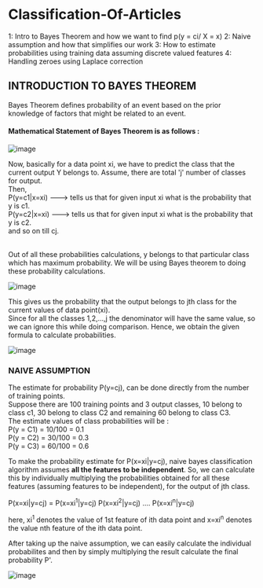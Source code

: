 # Classification-Of-Articles

 1: Intro to Bayes Theorem and how we want to find p(y = ci/ X = x)
 2: Naive assumption and how that simplifies our work
 3: How to estimate probabilities using training data assuming discrete valued features
 4: Handling zeroes using Laplace correction

## INTRODUCTION TO BAYES THEOREM
Bayes Theorem defines probability of an event based on the prior knowledge of factors that might be related to an event.

#### Mathematical Statement of Bayes Theorem is as follows :
![image](https://user-images.githubusercontent.com/40559132/42380984-4c58f854-814d-11e8-8ab5-f6c64c392f56.png)

Now, basically  for a data point xi, we have to predict the class that the current output Y belongs to. Assume, there are total 'j' number of classes for output.<br/>
Then, <br/>
P(y=c1|x=xi) ---> tells us that for given input xi what is the probability that y is c1. <br/>
P(y=c2|x=xi) ---> tells us that for given input xi what is the probability that y is c2. <br/>
and so on till cj. <br/><br/>

Out of all these probabilities calculations, y belongs to that particular class which has maximum probability.
We will be using Bayes theorem to doing these probability calculations. <br/>

![image](https://user-images.githubusercontent.com/40559132/42381299-3e0c1816-814e-11e8-8a90-0e4bf199e21f.png)


This gives us the probability that the output belongs to jth class for the current values of data point(xi). <br/>
Since for all the classes 1,2,...,j the denominator will have the same value, so we can ignore this while doing comparison. Hence, we obtain the given formula to calculate probabilities.

![image](https://user-images.githubusercontent.com/40559132/42381331-5651d0fa-814e-11e8-920e-81abbaa7b375.png)




### NAIVE ASSUMPTION 
The estimate for probability P(y=cj), can be done directly from the number of training points. <br/>
Suppose there are 100 training points and 3 output classes, 10 belong to class c1, 30 belong to class C2 and remaining 60 belong to class C3. <br/>
The estimate values of class probabilities will be : <br/>
P(y = C1) = 10/100 = 0.1 <br/>
P(y = C2) = 30/100 = 0.3 <br/>
P(y = C3) = 60/100 = 0.6 <br/>

To make the probability estimate for P(x=xi|y=cj), naive bayes classification algorithm assumes <b>all the features to be independent</b>. So, we can calculate this by individually multiplying the probabilities obtained for all these features (assuming features to be independent), for the output of jth class.

P(x=xi|y=cj) = P(x=xi<sup>1</sup>|y=cj) P(x=xi<sup>2</sup>|y=cj) .... P(x=xi<sup>n</sup>|y=cj)

here, xi<sup>1</sup> denotes the value of 1st feature of ith data point and x=xi<sup>n</sup> denotes the value nth feature of the ith data point.

After taking up the naive assumption, we can easily calculate the individual probabilites and then by simply multiplying the result calculate the final probability P'.

![image](https://user-images.githubusercontent.com/40559132/42381200-00686b2c-814e-11e8-99cb-f8d176d82ff0.png)




